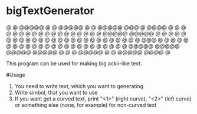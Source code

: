 # bigTextGenerator

@   @ @@@@@ @     @     @@@@@              @   @ @@@@@ @@@   @     @@@@    @
@   @ @     @     @     @   @              @   @ @   @ @  @  @     @   @   @
@@@@@ @@@@@ @     @     @   @              @   @ @   @ @  @  @     @   @   @
@   @ @     @     @     @   @              @ @ @ @   @ @@@   @     @   @   @
@   @ @     @     @     @   @   @          @ @ @ @   @ @  @  @     @   @
@   @ @@@@@ @@@@@ @@@@@ @@@@@  @            @ @  @@@@@ @   @ @@@@@ @@@@    @

This program can be used for making big ackii-like text.

#Usage
1) You need to write text, which you want to generating
2) Write simbol, that you want to use
3) If you want get a curved text, print "<1>" (right curve), "<2>" (left curve) or something else (none, for example) for non-curved text

